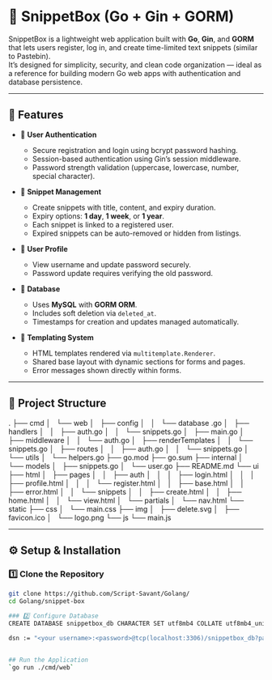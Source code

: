 # 📝 SnippetBox (Go + Gin + GORM)

SnippetBox is a lightweight web application built with **Go**, **Gin**, and **GORM** that lets users register, log in, and create time-limited text snippets (similar to Pastebin).  
It’s designed for simplicity, security, and clean code organization — ideal as a reference for building modern Go web apps with authentication and database persistence.

---

## 🚀 Features

- 🔐 **User Authentication**
  - Secure registration and login using bcrypt password hashing.
  - Session-based authentication using Gin’s session middleware.
  - Password strength validation (uppercase, lowercase, number, special character).

- 🧾 **Snippet Management**
  - Create snippets with title, content, and expiry duration.
  - Expiry options: **1 day**, **1 week**, or **1 year**.
  - Each snippet is linked to a registered user.
  - Expired snippets can be auto-removed or hidden from listings.

- 🧍 **User Profile**
  - View username and update password securely.
  - Password update requires verifying the old password.

- 💾 **Database**
  - Uses **MySQL** with **GORM ORM**.
  - Includes soft deletion via `deleted_at`.
  - Timestamps for creation and updates managed automatically.

- 🎨 **Templating System**
  - HTML templates rendered via `multitemplate.Renderer`.
  - Shared base layout with dynamic sections for forms and pages.
  - Error messages shown directly within forms.

---

## 🧱 Project Structure

.
├── cmd
│   └── web
│       ├── config
│       │   └── database .go
│       ├── handlers
│       │   ├── auth.go
│       │   └── snippets.go
│       ├── main.go
│       ├── middleware
│       │   └── auth.go
│       ├── renderTemplates
│       │   └── snippets.go
│       ├── routes
│       │   ├── auth.go
│       │   └── snippets.go
│       └── utils
│           └── helpers.go
├── go.mod
├── go.sum
├── internal
│   └── models
│       ├── snippets.go
│       └── user.go
├── README.md
└── ui
    ├── html
    │   ├── pages
    │   │   ├── auth
    │   │   │   ├── login.html
    │   │   │   ├── profile.html
    │   │   │   └── register.html
    │   │   ├── base.html
    │   │   ├── error.html
    │   │   └── snippets
    │   │       ├── create.html
    │   │       ├── home.html
    │   │       └── view.html
    │   └── partials
    │       └── nav.html
    └── static
        ├── css
        │   └── main.css
        ├── img
        │   ├── delete.svg
        │   ├── favicon.ico
        │   └── logo.png
        └── js
            └── main.js



---

## ⚙️ Setup & Installation

### 1️⃣ Clone the Repository
```bash
git clone https://github.com/Script-Savant/Golang/
cd Golang/snippet-box

### 2️⃣ Configure Database
CREATE DATABASE snippetbox_db CHARACTER SET utf8mb4 COLLATE utf8mb4_unicode_ci;

dsn := "<your username>:<password>@tcp(localhost:3306)/snippetbox_db?parseTime=True&loc=Local"


## Run the Application
`go run ./cmd/web`
